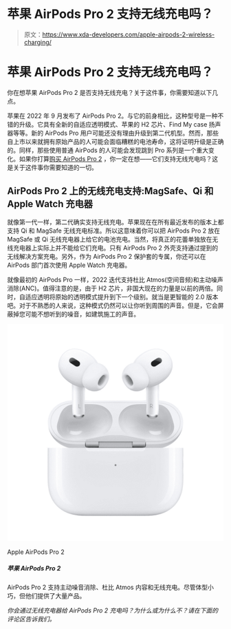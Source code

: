# 苹果 AirPods Pro 2 支持无线充电吗？

> 原文：<https://www.xda-developers.com/apple-airpods-2-wireless-charging/>

# 苹果 AirPods Pro 2 支持无线充电吗？

你在想苹果 AirPods Pro 2 是否支持无线充电？关于这件事，你需要知道以下几点。

苹果在 2022 年 9 月发布了 AirPods Pro 2。与它的前身相比，这种型号是一种不错的升级。它具有全新的自适应透明模式、苹果的 H2 芯片、Find My case 扬声器等等。新的 AirPods Pro 用户可能还没有理由升级到第二代机型。然而，那些自上市以来就拥有原始产品的人可能会面临糟糕的电池寿命，这将证明升级是正确的。同样，那些使用普通 AirPods 的人可能会发现跳到 Pro 系列是一个重大变化。如果你打算[购买 AirPods Pro 2](https://www.xda-developers.com/best-apple-airpods-2-deals/) ，你一定在想——它们支持无线充电吗？这是关于这件事你需要知道的一切。

## AirPods Pro 2 上的无线充电支持:MagSafe、Qi 和 Apple Watch 充电器

就像第一代一样，第二代确实支持无线充电。苹果现在在所有最近发布的版本上都支持 Qi 和 MagSafe 无线充电标准。所以这意味着你可以把 AirPods Pro 2 放在 MagSafe 或 Qi 无线充电器上给它的电池充电。当然，将真正的花蕾单独放在无线充电器上实际上并不能给它们充电。只有 AirPods Pro 2 外壳支持通过提到的无线解决方案充电。另外，作为 AirPods Pro 2 保护套的专属，你还可以在 AirPods 部门首次使用 Apple Watch 充电器。

就像最初的 AirPods Pro 一样，2022 迭代支持杜比 Atmos(空间音频)和主动噪声消除(ANC)。值得注意的是，由于 H2 芯片，非国大现在的力量是以前的两倍。同时，自适应透明将原始的透明模式提升到下一个级别。就当是更智能的 2.0 版本吧。对于不熟悉的人来说，这种模式仍然可以让你听到周围的声音。但是，它会屏蔽掉您可能不想听到的噪音，如建筑施工的声音。

 <picture>![The AirPods Pro 2 support Active Noise Cancellation, Dolby Atmos content, and wireless charging. They pack plenty of offerings, despite their compact build.](img/a735ca43cef9b69e645d60ade5e2215d.png)</picture> 

Apple AirPods Pro 2

##### 苹果 AirPods Pro 2

AirPods Pro 2 支持主动噪音消除、杜比 Atmos 内容和无线充电。尽管体型小巧，但他们提供了大量产品。

*你会通过无线充电器给 AirPods Pro 2 充电吗？为什么或为什么不？请在下面的评论区告诉我们。*